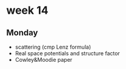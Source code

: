 # week 14

## Monday
- scattering (cmp Lenz formula)
- Real space potentials and structure factor 
- Cowley&Moodie paper
